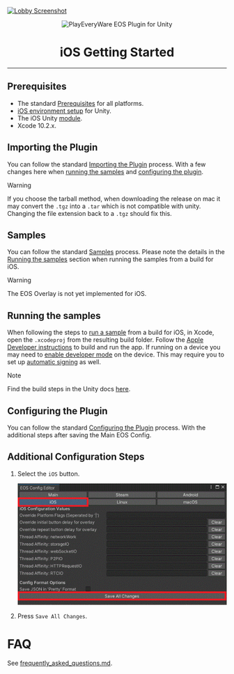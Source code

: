 <a href="/README.md"><img src="/docs/images/PlayEveryWareLogo.gif" alt="Lobby Screenshot" width="5%"/></a>

<div align="center"> <img src="/docs/images/EOSPluginLogo.png" alt="PlayEveryWare EOS Plugin for Unity" /> </div>


# <div align="center">iOS Getting Started</div>
---

## Prerequisites

* The standard <a href="/README.md#prerequisites">Prerequisites</a> for all platforms.
* <a href="https://docs.unity3d.com/2021.3/Documentation/Manual/ios-environment-setup.html">iOS environment setup</a> for Unity.
* The iOS Unity <a href="https://docs.unity3d.com/hub/manual/AddModules.html">module</a>.
* Xcode 10.2.x.

## Importing the Plugin

You can follow the standard <a href="/README.md#importing-the-plugin">Importing the Plugin</a> process. With a few changes here when <a href="#running-the-samples">running the samples</a> and <a href="#configuring-the-plugin">configuring the plugin</a>.

> [!WARNING]
> If you choose the tarball method, when downloading the release on mac it may convert the `.tgz` into a `.tar` which is not compatible with unity. Changing the file extension back to a `.tgz` should fix this.

## Samples

You can follow the standard <a href="/README.md#samples">Samples</a> process. Please note the details in the <a href="#running-the-samples">Running the samples</a> section when running the samples from a build for iOS.

> [!WARNING]
> The EOS Overlay is not yet implemented for iOS.

## Running the samples

When following the steps to <a href="/README.md#running-the-samples">run a sample</a> from a build for iOS, in Xcode, open the `.xcodeproj` from the resulting build folder. Follow the [Apple Developer instructions](https://developer.apple.com/documentation/xcode/running-your-app-in-simulator-or-on-a-device) to build and run the app. If running on a device you may need to <a href="https://developer.apple.com/documentation/xcode/enabling-developer-mode-on-a-device">enable developer mode</a> on the device. This may require you to set up <a href="https://help.apple.com/xcode/mac/current/#/dev80cc24546">automatic signing</a> as well.

> [!NOTE]
> Find the build steps in the Unity docs <a href="https://docs.unity3d.com/2021.3/Documentation/Manual/iphone-BuildProcess.html">here</a>.

## Configuring the Plugin

You can follow the standard <a href="/README.md#configuring-the-plugin">Configuring the Plugin</a> process. With the additional steps after saving the Main EOS Config.

## Additional Configuration Steps

1. Select the `iOS` button.

    ![EOS Config UI](/com.playeveryware.eos/Documentation~/images/eosconfig_ui_ios.gif)

2. Press `Save All Changes`.

# FAQ

See [frequently_asked_questions.md](/com.playeveryware.eos/Documentation~/frequently_asked_questions.md).
